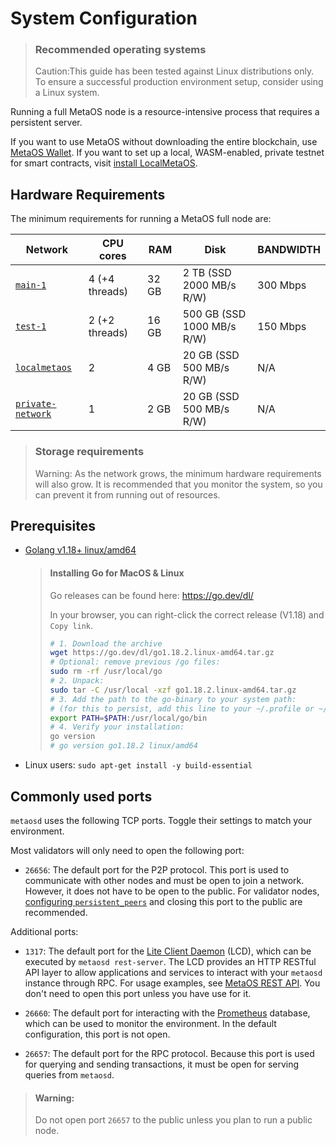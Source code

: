 # System Configuration

> ### Recommended operating systems
> 
> Caution:This guide has been tested against Linux distributions only. 
> To ensure a successful production environment setup, consider using a Linux system.

Running a full MetaOS node is a resource-intensive process that requires a persistent server. 

If you want to use MetaOS without downloading the entire blockchain, use [MetaOS Wallet](https://wallet.metaos.im/). 
If you want to set up a local, WASM-enabled, private testnet for smart contracts, visit [install LocalMetaOS](../../develop/localmetaos/README.md).

## Hardware Requirements

The minimum requirements for running a MetaOS full node are:

| Network                                                               | CPU cores      | RAM   | Disk                       | BANDWIDTH |
| --------------------------------------------------------------------- | -------------- | ----- | -------------------------- | --------- |
| [`main-1`](join-a-network.md#join-a-public-network)                   | 4 (+4 threads) | 32 GB | 2 TB (SSD 2000 MB/s R/W)   | 300 Mbps  |
| [`test-1`](join-a-network.md#join-a-public-network)                   | 2 (+2 threads) | 16 GB | 500 GB (SSD 1000 MB/s R/W) | 150 Mbps  |
| [`localmetaos`]()                                                     | 2              | 4 GB  | 20 GB (SSD 500 MB/s R/W)   | N/A       |
| [`private-network`](join-a-network.md#set-up-a-local-private-network) | 1              | 2 GB  | 20 GB (SSD 500 MB/s R/W)   | N/A       |

> ### Storage requirements
> 
> Warning: 
> As the network grows, the minimum hardware requirements will also grow. 
> It is recommended that you monitor the system, so you can prevent it from running out of resources.

## Prerequisites

- [Golang v1.18+ linux/amd64](https://go.dev/dl/)
  
  > #### Installing Go for MacOS & Linux
  > 
  > Go releases can be found here: [ https://go.dev/dl/ ](https://go.dev/dl/)
  > 
  > In your browser, you can right-click the correct release (V1.18) and `Copy link`.
  > 
  > ```bash
  > # 1. Download the archive
  > wget https://go.dev/dl/go1.18.2.linux-amd64.tar.gz
  > # Optional: remove previous /go files:
  > sudo rm -rf /usr/local/go
  > # 2. Unpack:
  > sudo tar -C /usr/local -xzf go1.18.2.linux-amd64.tar.gz
  > # 3. Add the path to the go-binary to your system path:
  > # (for this to persist, add this line to your ~/.profile or ~/.bashrc or  ~/.zshrc)
  > export PATH=$PATH:/usr/local/go/bin
  > # 4. Verify your installation:
  > go version
  > # go version go1.18.2 linux/amd64
  > ```

- Linux users: `sudo apt-get install -y build-essential`

## Commonly used ports

`metaosd` uses the following TCP ports. Toggle their settings to match your environment.

Most validators will only need to open the following port:

- `26656`: The default port for the P2P protocol. This port is used to communicate with other nodes and must be open to join a network. However, it does not have to be open to the public. For validator nodes, [configuring `persistent_peers`](updates-and-additional.md#additional-settings) and closing this port to the public are recommended.

Additional ports:

- `1317`: The default port for the [Lite Client Daemon](../../develop/guides/start-lcd.md) (LCD), which can be executed by `metaosd rest-server`. The LCD provides an HTTP RESTful API layer to allow applications and services to interact with your `metaosd` instance through RPC. For usage examples, see [MetaOS REST API](https://node.metaos.im/). You don't need to open this port unless you have use for it.

- `26660`: The default port for interacting with the [Prometheus](https://prometheus.io) database, which can be used to monitor the environment. In the default configuration, this port is not open.

- `26657`: The default port for the RPC protocol. Because this port is used for querying and sending transactions, it must be open for serving queries from `metaosd`.

> #### Warning:
> 
> Do not open port `26657` to the public unless you plan to run a public node.
